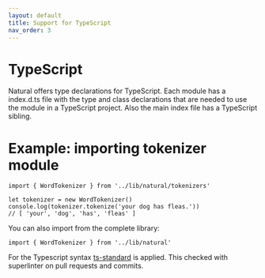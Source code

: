 ```yaml
---
layout: default
title: Support for TypeScript
nav_order: 3
---
```


# TypeScript

Natural offers type declarations for TypeScript. Each module has a index.d.ts file with the type and class declarations that are needed to use the module in a TypeScript project. Also the main index file has a TypeScript sibling.

# Example: importing tokenizer module

```
import { WordTokenizer } from '../lib/natural/tokenizers'

let tokenizer = new WordTokenizer()
console.log(tokenizer.tokenize('your dog has fleas.'))
// [ 'your', 'dog', 'has', 'fleas' ]
```
You can also import from the complete library:
```
import { WordTokenizer } from '../lib/natural'
```

For the Typescript syntax [ts-standard](https://standardjs.com/#typescript) is applied. This checked with superlinter on pull requests and commits. 
